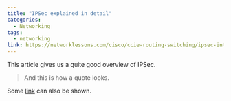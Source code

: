 ```yaml
---
title: "IPSec explained in detail"
categories:
  - Networking
tags:
  - networking
link: https://networklessons.com/cisco/ccie-routing-switching/ipsec-internet-protocol-security
---
```


This article gives us a quite good overview of IPSec.

> And this is how a quote looks.

Some [link](#) can also be shown.
